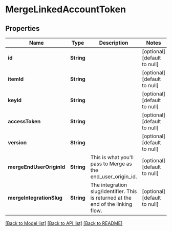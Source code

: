 # MergeLinkedAccountToken
## Properties

| Name | Type | Description | Notes |
|------------ | ------------- | ------------- | -------------|
| **id** | **String** |  | [optional] [default to null] |
| **itemId** | **String** |  | [optional] [default to null] |
| **keyId** | **String** |  | [optional] [default to null] |
| **accessToken** | **String** |  | [optional] [default to null] |
| **version** | **String** |  | [optional] [default to null] |
| **mergeEndUserOriginId** | **String** | This is what you&#39;ll pass to Merge as the end_user_origin_id. | [optional] [default to null] |
| **mergeIntegrationSlug** | **String** | The integration slug/identifier. This is returned at the end of the linking flow. | [optional] [default to null] |

[[Back to Model list]](../README.md#documentation-for-models) [[Back to API list]](../README.md#documentation-for-api-endpoints) [[Back to README]](../README.md)

